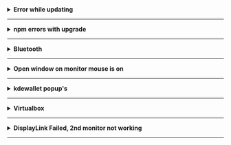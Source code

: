 <details>
  <summary><strong>Error while updating</strong><hr /></summary>
  <h3>(something like "error: liburing: signature from ...")</h3>
  
```sh
sudo pacman -Sy archlinux-keyring
sudo pacman -Syyu
```

## Error upgrading due to conflicting files, or any other upgrade issue, check link below:

[Click for `pacman` arch wiki](https://wiki.archlinux.org/index.php/pacman)

<hr />
</details>
<details>
  <summary><strong>npm errors with upgrade</strong><hr/></summary>
  
```sh
npm uninstall -g npm
```

then re-ran `sudo pacman -Syyu`

<hr />
</details>
<details>
  <summary><strong>Bluetooth</strong><hr/></summary>
  
### Bluetooth setup:

-- pulseaudio-bluetooth pkg contains bluez && pulseaudio

`sudo pacman -S bluez-utils` <br />
`systemctl enable bluetooth.service` <br />

After this, try to reboot and go to `System Settings > Bluetooth`

If `+Add New Device...` is not an option, try below command.

`sudo pacman -S pulseaudio-bluetooth` <br />

Try to reboot again and check `System Settings > Bluetooth`

connect: <br />
1.) `bluetoothctl` <br />
2.) `power on` <br />
3.) `agent on` <br />
4.) `default-agent` <br />
5.) `scan on` <br />
6.) `pair 3B:06:EF:35:58:A8` <--- whichever address you want to pair <br />
7.) `connect 3B:06:EF:35:58:A8` <br />

if connection for bluetooth fails: <br />
1.) Exit bluetoothctl <br />
2.) `pulseaudio -k` <br />
3.) `bluetoothctl` <br />
4.) `connect 3B:06:EF:35:58:A8` <br />

power Bluetooth adapter on after reboot: <br />
in `/etc/bluetooth/main.conf`, there are a lot of commented out commands. <br />
uncomment the varables in each respective section `[General]` and `[Policy]` <br />

```sh
[General]
DiscoverableTimeout = 0
Discoverable=true
[Policy]
AutoEnable=true
```

in `/etc/pulse/default.pa` <br />
`load-module module-switch-on-connect` <br />

### Bluetooth Display battery (sort of resolved):

Things I've done, not sure which one made it work:

see [Bluetooth_Headset_Battery_Level](https://github.com/TheWeirdDev/Bluetooth_Headset_Battery_Level).

(I don't remember how (or IF) I installed the equivalent of `python-pybluez`,
`python3-pybluez` or `python3-bluez` b/c after running
`pacman -Ss python3-pybluez` (and the same for the other two)
none showed they were installed.)

```sh
git clone git@github.com:TheWeirdDev/Bluetooth_Headset_Battery_Level.git
cd Bluetooth_Headset_Battery_Level
chmod +x bluetooth_battery.pyb
./bluetooth_battery.py <MAC_ADDRESS>
```

To get the desired MAC_ADDRESS, run `bluetoothctl devices`. <br />
My output is `Device C3:50:5B:21:9C:E9 dactylm45_left`.

e.g.:

```sh
git clone git@github.com:TheWeirdDev/Bluetooth_Headset_Battery_Level.git
cd Bluetooth_Headset_Battery_Level
chmod +x bluetooth_battery.pyb
./bluetooth_battery.py C3:50:5B:21:9C:E9
```

This output:

```sh
Couldn't find the RFCOMM port number
C3:50:5B:21:9C:E9 is offline [Errno 112] Host is down
```

So I followed the docs but kept getting the same output. <br />
I ran the Docker option first b/c I didn't remember successfully
installing the python-pybluez packages. The result was the same.

I also tried `upower -d` (`upower --dump`). <br />
If the battery level isn't already showing, then that device
will not be listed. After the battery level showed, that device
was on the list.

I ran `upower -i $(upower -e | grep 'BAT') | grep -E "state|to\ full|percentage"`,
not sure what that does, but I found that in a blog or in
stackoverflow.

After running each of those, the battery level still did not
show up. I installed `acpi` and ran both `acpi` and `acpi -V`,
but I don't know much about `acpi`.

I went ahead and ran `sudo pacman -Syyu` b/c it was about time
to run it and after restarting, the battery level showed up.

The next day, I turn on the computer and no battery level. I
wake up the keyboard and run a few of the above and no status.
I restart, with the keyboard awake, and the battery level
showed.

So, not exactly sure which of the above (if any) worked.

~~For now, I'll just try to remember to wake the keyboard before turning on computer.~~

I woke keyboard before turning on computer, no battery level.
I plugged in keyboard, no battery, while computer shutting down,
I unplugged usb. <br />
I initially wake keyboard and turn on computer, no battery. <br />
With computer on and keyboard awake, reboot, and battery
level showed.

<hr />
</details>
<details>
  <summary><strong>Open window on monitor mouse is on</strong><hr/></summary>

Open window on same monitor as mouse:<br />
1.) System Settings<br />
2.) Window Management<br />
3.) Window Behavior<br />
4.) Click "Active screen follows mouse" in Multiscreen behavior section

<hr />
</details>
<details>
  <summary><strong>kdewallet popup's</strong><hr/></summary>

If kdewallet keeps showing up:<br />
(from arch linux docs, if using google-chrome aur)<br />
run `vim .config/chrome-flags.conf` and add `--password-store=basic`

<hr />
</details>
<details>
  <summary><strong>Virtualbox</strong><hr/></summary>

`sudo pacman -S virtualbox-host-dkms` not `virtual-host-modules-arch`. `virtual-host-modules-arch` did not have vboxdrv.

<hr />
  </details>
<details>
  <summary><strong>DisplayLink Failed, 2nd monitor not working</strong><hr /></summary>

Update displaylink and evdi-git in AURs, if package versions are out of date.<br/>
Last time the 2nd monitor was a black screen, both packages' versions were out of date
and I just ran the below and rebooted.

```sh
cd AURs/displaylink
cat PKGBUILD | grep pkgver
git pull
cat PKGBUILD | grep pkgver
makepkg -sic

cd ~/AURs/evdi-git
cat PKGBUILD | grep pkgver
git pull
cat PKGBUILD | grep pkgver
makepkg -sic
```

<hr />
</details>
